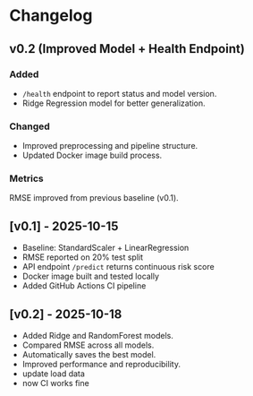# Changelog
## v0.2 (Improved Model + Health Endpoint)

### Added
- `/health` endpoint to report status and model version.
- Ridge Regression model for better generalization.

### Changed
- Improved preprocessing and pipeline structure.
- Updated Docker image build process.

### Metrics
RMSE improved from previous baseline (v0.1).


## [v0.1] - 2025-10-15
- Baseline: StandardScaler + LinearRegression
- RMSE reported on 20% test split
- API endpoint `/predict` returns continuous risk score
- Docker image built and tested locally
- Added GitHub Actions CI pipeline



## [v0.2] - 2025-10-18
- Added Ridge and RandomForest models.
- Compared RMSE across all models.
- Automatically saves the best model.
- Improved performance and reproducibility.
- update load data
- now CI works fine
